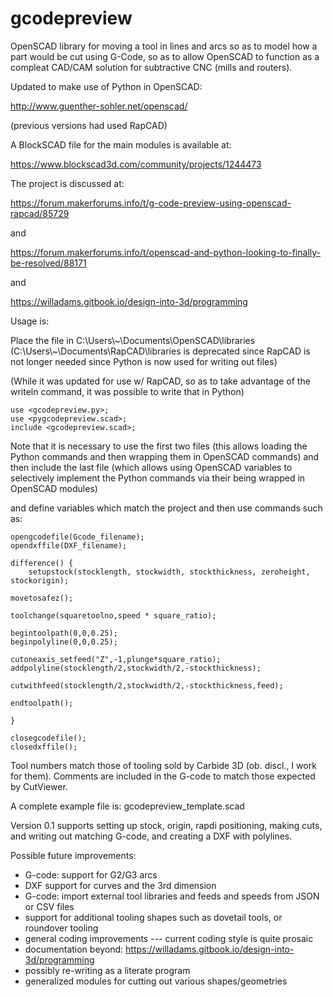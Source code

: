 # gcodepreview
OpenSCAD library for moving a tool in lines and arcs so as to model how a part would be cut using G-Code, so as to allow OpenSCAD to function as a compleat CAD/CAM solution for subtractive CNC (mills and routers).

Updated to make use of Python in OpenSCAD:

http://www.guenther-sohler.net/openscad/

(previous versions had used RapCAD)

A BlockSCAD file for the main modules is available at:

https://www.blockscad3d.com/community/projects/1244473

The project is discussed at:

https://forum.makerforums.info/t/g-code-preview-using-openscad-rapcad/85729 

and

https://forum.makerforums.info/t/openscad-and-python-looking-to-finally-be-resolved/88171

and

https://willadams.gitbook.io/design-into-3d/programming

Usage is:

Place the file in C:\Users\\\~\Documents\OpenSCAD\libraries (C:\Users\\\~\Documents\RapCAD\libraries is deprecated since RapCAD is not longer needed since Python is now used for writing out files)

(While it was updated for use w/ RapCAD, so as to take advantage of the writeln command, it was possible to write that in Python)

    use <gcodepreview.py>;
    use <pygcodepreview.scad>;
    include <gcodepreview.scad>;

Note that it is necessary to use the first two files (this allows loading the Python commands and then wrapping them in OpenSCAD commands) and then include the last file (which allows using OpenSCAD variables to selectively implement the Python commands via their being wrapped in OpenSCAD modules)

and define variables which match the project and then use commands such as:

    opengcodefile(Gcode_filename);
    opendxffile(DXF_filename);
    
    difference() {
        setupstock(stocklength, stockwidth, stockthickness, zeroheight, stockorigin);
    
    movetosafez();
    
    toolchange(squaretoolno,speed * square_ratio);
    
    begintoolpath(0,0,0.25);
    beginpolyline(0,0,0.25);

    cutoneaxis_setfeed("Z",-1,plunge*square_ratio);
    addpolyline(stocklength/2,stockwidth/2,-stockthickness);
    
    cutwithfeed(stocklength/2,stockwidth/2,-stockthickness,feed);
    
    endtoolpath();
    
    }
    
    closegcodefile();
    closedxffile();

Tool numbers match those of tooling sold by Carbide 3D (ob. discl., I work for them). Comments are included in the G-code to match those expected by CutViewer.

A complete example file is: gcodepreview_template.scad

Version 0.1 supports setting up stock, origin, rapdi positioning, making cuts, and writing out matching G-code, and creating a DXF with polylines.

Possible future improvements:

 - G-code: support for G2/G3 arcs
 - DXF support for curves and the 3rd dimension
 - G-code: import external tool libraries and feeds and speeds from JSON or CSV files
 - support for additional tooling shapes such as dovetail tools, or roundover tooling
 - general coding improvements --- current coding style is quite prosaic
 - documentation beyond: https://willadams.gitbook.io/design-into-3d/programming
 - possibly re-writing as a literate program
 - generalized modules for cutting out various shapes/geometries
